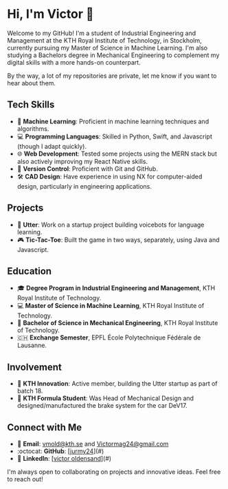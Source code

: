 # Hi, I'm Victor 👋

Welcome to my GitHub! I'm a student of Industrial Engineering and Management at the KTH Royal Institute of Technology, in Stockholm, currently pursuing my Master of Science in Machine Learning. I'm also studying a Bachelors degree in Mechanical Engineering to complement my digital skills with a more hands-on counterpart. 

By the way, a lot of my repositories are private, let me know if you want to hear about them.

## Tech Skills
- 🤖 **Machine Learning**: Proficient in machine learning techniques and algorithms.
- 💻 **Programming Languages**: Skilled in Python, Swift, and Javascript (though I adapt quickly).
- 🌐 **Web Development**: Tested some projects using the MERN stack but also actively improving my React Native skills.
- 📁 **Version Control**: Proficient with Git and GitHub.
- 🛠️ **CAD Design**: Have experience in using NX for computer-aided design, particularly in engineering applications.

## Projects
- 💬 **Utter**: Work on a startup project building voicebots for language learning.
- 🎮 **Tic-Tac-Toe**: Built the game in two ways, separately, using Java and Javascript. 

## Education
- 🎓 **Degree Program in Industrial Engineering and Management**, KTH Royal Institute of Technology.
- 💻 **Master of Science in Machine Learning**, KTH Royal Institute of Technology.
- 🔧 **Bachelor of Science in Mechanical Engineering**, KTH Royal Institute of Technology.
- 🇨🇭 **Exchange Semester**, EPFL École Polytechnique Fédérale de Lausanne.

## Involvement
- 🤖 **KTH Innovation**: Active member, building the Utter startup as part of batch 18.
- 🚗 **KTH Formula Student**: Was Head of Mechanical Design and designed/manufactured the brake system for the car DeV17.

## Connect with Me
- 📧 **Email**: vmold@kth.se and Victormag24@gmail.com
- :octocat: **GitHub**: [[jurmy24](https://github.com/jurmy24)](#)
- 👔 **LinkedIn**: [[victor oldensand](https://www.linkedin.com/in/victor-oldensand/)](#)

I'm always open to collaborating on projects and innovative ideas. Feel free to reach out!
